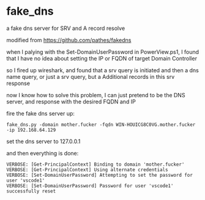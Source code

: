 # fake_dns
a fake dns server for SRV and A record resolve

modified from https://github.com/pathes/fakedns

when I palying with the Set-DomainUserPassword in PowerView.ps1, I found that I have no idea about setting the IP or FQDN of target Domain Controller

so I fired up wireshark, and found that a srv query is initiated and then a dns name query, or just a srv query, but a Additional records in this srv response

now I know how to solve this problem, I can just pretend to be the DNS server, and response with the desired FQDN and IP

fire the fake dns server up:
```
fake_dns.py -domain mother.fucker -fqdn WIN-HOUICG8C0VG.mother.fucker -ip 192.168.64.129
```

set the dns server to 127.0.0.1

and then everything is done:
```
VERBOSE: [Get-PrincipalContext] Binding to domain 'mother.fucker'
VERBOSE: [Get-PrincipalContext] Using alternate credentials
VERBOSE: [Set-DomainUserPassword] Attempting to set the password for user 'vscode1'
VERBOSE: [Set-DomainUserPassword] Password for user 'vscode1' successfully reset
```
